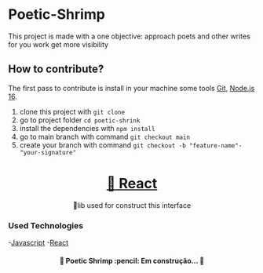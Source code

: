 # Poetic-Shrimp

  This project is made with a one objective: approach poets and other writes for you work get more visibility

## How to contribute?

The first pass to contribute is install in your machine some tools
[Git]((https://git-scm.com)), [Node.js 16](https://nodejs.org/en/).

1. clone this project with ``` git clone ```
2. go to project folder ``` cd poetic-shrink ```
3. install the dependencies with ``` npm install ```
4. go to main branch with command ``` git checkout main ```
5. create your branch with command ``` git checkout -b "feature-name"-"your-signature" ```  

<h1 align="center">
    <a href="https://pt-br.reactjs.org/">🔗 React</a>
</h1>
<p align="center">🚀lib used for construct this interface</p>

### Used Technologies

-[Javascript](https://www.javascript.com/)
-[React](https://pt-br.reactjs.org/)

<h4 align="center">
 🚧  Poetic Shrimp :pencil: Em construção...  🚧
</h4>
